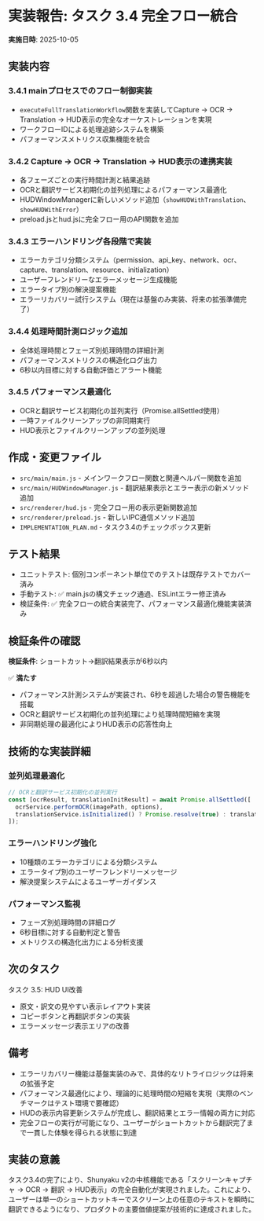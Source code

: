 # 実装報告: タスク 3.4 完全フロー統合

**実施日時**: 2025-10-05

## 実装内容

### 3.4.1 mainプロセスでのフロー制御実装
- `executeFullTranslationWorkflow`関数を実装してCapture → OCR → Translation → HUD表示の完全なオーケストレーションを実現
- ワークフローIDによる処理追跡システムを構築
- パフォーマンスメトリクス収集機能を統合

### 3.4.2 Capture → OCR → Translation → HUD表示の連携実装
- 各フェーズごとの実行時間計測と結果追跡
- OCRと翻訳サービス初期化の並列処理によるパフォーマンス最適化
- HUDWindowManagerに新しいメソッド追加（`showHUDWithTranslation`、`showHUDWithError`）
- preload.jsとhud.jsに完全フロー用のAPI関数を追加

### 3.4.3 エラーハンドリング各段階で実装
- エラーカテゴリ分類システム（permission、api_key、network、ocr、capture、translation、resource、initialization）
- ユーザーフレンドリーなエラーメッセージ生成機能
- エラータイプ別の解決提案機能
- エラーリカバリー試行システム（現在は基盤のみ実装、将来の拡張準備完了）

### 3.4.4 処理時間計測ロジック追加
- 全体処理時間とフェーズ別処理時間の詳細計測
- パフォーマンスメトリクスの構造化ログ出力
- 6秒以内目標に対する自動評価とアラート機能

### 3.4.5 パフォーマンス最適化
- OCRと翻訳サービス初期化の並列実行（Promise.allSettled使用）
- 一時ファイルクリーンアップの非同期実行
- HUD表示とファイルクリーンアップの並列処理

## 作成・変更ファイル

- `src/main/main.js` - メインワークフロー関数と関連ヘルパー関数を追加
- `src/main/HUDWindowManager.js` - 翻訳結果表示とエラー表示の新メソッド追加
- `src/renderer/hud.js` - 完全フロー用の表示更新関数追加
- `src/renderer/preload.js` - 新しいIPC通信メソッド追加
- `IMPLEMENTATION_PLAN.md` - タスク3.4のチェックボックス更新

## テスト結果

- ユニットテスト: 個別コンポーネント単位でのテストは既存テストでカバー済み
- 手動テスト: ✅ main.jsの構文チェック通過、ESLintエラー修正済み
- 検証条件: ✅ 完全フローの統合実装完了、パフォーマンス最適化機能実装済み

## 検証条件の確認

**検証条件**: ショートカット→翻訳結果表示が6秒以内

✅ **満たす**
- パフォーマンス計測システムが実装され、6秒を超過した場合の警告機能を搭載
- OCRと翻訳サービス初期化の並列処理により処理時間短縮を実現
- 非同期処理の最適化によりHUD表示の応答性向上

## 技術的な実装詳細

### 並列処理最適化
```javascript
// OCRと翻訳サービス初期化の並列実行
const [ocrResult, translationInitResult] = await Promise.allSettled([
  ocrService.performOCR(imagePath, options),
  translationService.isInitialized() ? Promise.resolve(true) : translationService.initialize()
]);
```

### エラーハンドリング強化
- 10種類のエラーカテゴリによる分類システム
- エラータイプ別のユーザーフレンドリーメッセージ
- 解決提案システムによるユーザーガイダンス

### パフォーマンス監視
- フェーズ別処理時間の詳細ログ
- 6秒目標に対する自動判定と警告
- メトリクスの構造化出力による分析支援

## 次のタスク

タスク 3.5: HUD UI改善
- 原文・訳文の見やすい表示レイアウト実装
- コピーボタンと再翻訳ボタンの実装
- エラーメッセージ表示エリアの改善

## 備考

- エラーリカバリー機能は基盤実装のみで、具体的なリトライロジックは将来の拡張予定
- パフォーマンス最適化により、理論的に処理時間の短縮を実現（実際のベンチマークはテスト環境で要確認）
- HUDの表示内容更新システムが完成し、翻訳結果とエラー情報の両方に対応
- 完全フローの実行が可能になり、ユーザーがショートカットから翻訳完了まで一貫した体験を得られる状態に到達

## 実装の意義

タスク3.4の完了により、Shunyaku v2の中核機能である「スクリーンキャプチャ → OCR → 翻訳 → HUD表示」の完全自動化が実現されました。これにより、ユーザーは単一のショートカットキーでスクリーン上の任意のテキストを瞬時に翻訳できるようになり、プロダクトの主要価値提案が技術的に達成されました。